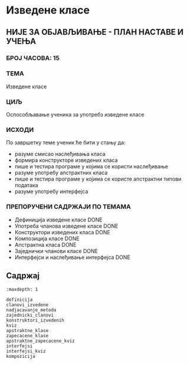 # Изведене класе

## НИЈЕ ЗА ОБЈАВЉИВАЊЕ - ПЛАН НАСТАВЕ И УЧЕЊА

### БРОЈ ЧАСОВА: 15

### ТЕМА

Изведене класе

### ЦИЉ

Оспособљавање ученика за употребз изведене класе

### ИСХОДИ

По завршетку теме ученик ће бити у стању да:

* разуме смисао наслеђивања класа
* формира конструкторе изведених класа
* пише и тестира програме у којима се користи наслеђивање
* разуме употребу апстрактних класа
* пише и тестира програме у којима се користе апстрактни типови података
* разуме употребу интерфејса

### ПРЕПОРУЧЕНИ САДРЖАЈИ ПО ТЕМАМА

* Дефиниција изведене класе DONE
* Употреба чланова изведене класе DONE
* Конструктори изведених класа DONE
* Композиција класе DONE
* Апстрактна класа DONE
* Заједнички чланови класе DONE
* Интерфејси и наслеђивање интерфејса DONE

## Садржај

```{toctree}
:maxdepth: 1

definicija
clanovi_izvedene
nadjacavanje_metoda
zajednicki_clanovi
konstruktori_izvedenih
kviz
apstraktne_klase
zapecacene_klase
apstraktne_zapecacene_kviz
interfejsi
interfejsi_kviz
kompozicija
```
